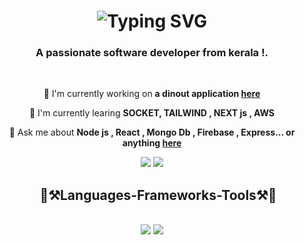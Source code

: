   <h1 align="center">
  <img src="https://readme-typing-svg.herokuapp.com/?font=Righteous&size=35&center=true&vCenter=true&width=500&height=70&duration=4000&lines=Hi+There!+👋;+I'm+Alan+Zacharia!;" alt="Typing SVG"  />
  </h1>
  <h3 align="center">A passionate software developer from kerala !.</h3>
  <br/>
  <div align="center">
    
  🔭 I'm currently working on **a dinout application [here](https://github.com/Alan-zacharia/Zen-Dinout)**
    
  🌱 I'm currently learing **SOCKET, TAILWIND , NEXT js , AWS**
    
  💬 Ask me about **Node js , React , Mongo Db , Firebase , Express... or anything [here](https://www.linkedin.com/in/alan-zacharia-02b230271/)**
   
  </div>
  
  <div align="center">
    <a href="https://www.linkedin.com/in/alan-zacharia-02b230271/"><img src="https://img.shields.io/badge/LinkedIn-0077B5?style=for-the-badge&logo=linkedin&logoColor=white" target="_blank"  /></a>
    <a href="mailto:alanzacaharia@gmail.com"><img src="https://img.shields.io/badge/Gmail-333333?style=for-the-badge&logo=gmail&logoColor=red" target="_blank"  /></a>
  </div>

  
 <h2 align="center"> &nbsp;&nbsp;&nbsp;     🚀⚒️Languages-Frameworks-Tools⚒️🚀</h1>
 
 <br/>
 <div align="center">
   <a>
   <img src="https://skillicons.dev/icons?i=nodejs,aws,nextjs,react,express,mongodb,html,css,bootstrap,typescript,tailwind,figma" target="_blank"/>
   
   <img src="https://skillicons.dev/icons?i=nodejs,aws,nextjs,react,express,mongodb,html,css,bootstrap,typescript,tailwind,figma" target="_blank"/>
   </a>
   
 </div>



